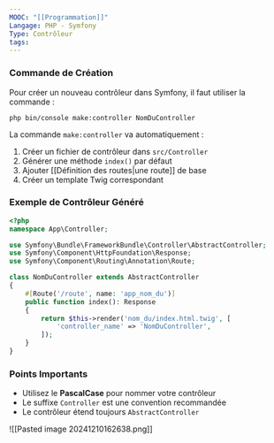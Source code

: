 ```yaml
---
MOOC: "[[Programmation]]"
Langage: PHP - Symfony
Type: Contrôleur
tags:
---
```

### Commande de Création

Pour créer un nouveau contrôleur dans Symfony, il faut utiliser la commande :

```shell
php bin/console make:controller NomDuController
```

La commande `make:controller` va automatiquement :

1. Créer un fichier de contrôleur dans `src/Controller`
2. Générer une méthode `index()` par défaut
3. Ajouter [[Définition des routes|une route]] de base
4. Créer un template Twig correspondant

### Exemple de Contrôleur Généré

```php
<?php
namespace App\Controller;

use Symfony\Bundle\FrameworkBundle\Controller\AbstractController;
use Symfony\Component\HttpFoundation\Response;
use Symfony\Component\Routing\Annotation\Route;

class NomDuController extends AbstractController
{
    #[Route('/route', name: 'app_nom_du')]
    public function index(): Response
    {
        return $this->render('nom_du/index.html.twig', [
            'controller_name' => 'NomDuController',
        ]);
    }
}
```

### Points Importants

- Utilisez le **PascalCase** pour nommer votre contrôleur
- Le suffixe `Controller` est une convention recommandée
- Le contrôleur étend toujours `AbstractController`

![[Pasted image 20241210162638.png]]